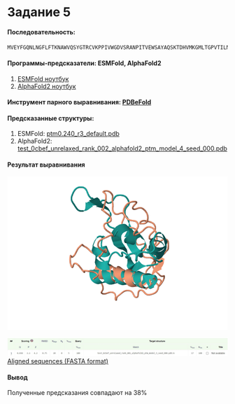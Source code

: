 
# Задание 5

#### Последовательность: 
```
MVEYFGQNLNGFLFTKNAWVQSYGTRCVKPPIVWGDVSRANPITVEWSAYAQSKTDHVMKGMLTGPVTILNWSWPREDITHEEQTKQLALAIRDEVLDLE
```
#### Программы-предсказатели: ESMFold, AlphaFold2
1. [ESMFold ноутбук](./ESMFold.ipynb)
2. [AlphaFold2 ноутбук](./AlphaFold2.ipynb)

#### Инструмент парного выравнивания: [PDBeFold](https://www.ebi.ac.uk/msd-srv/ssm/)


#### Предсказанные структуры:

1. ESMFold: [ptm0.240_r3_default.pdb](./ptm0.240_r3_default.pdb)
2. AlphaFold2: [test_0cbef_unrelaxed_rank_002_alphafold2_ptm_model_4_seed_000.pdb](./test_0cbef_unrelaxed_rank_002_alphafold2_ptm_model_4_seed_000.pdb)

#### Результат выравнивания
![alt text](https://github.com/VGeser/bioinf-2/blob/main/assignment%205/ptm0.240_r3_default-test_0cbef_unrelaxed_rank_001_alphafold2_ptm_model_5_seed_000.1sup.png)

![alt text](https://github.com/VGeser/bioinf-2/blob/main/assignment%205/yPoLGA-3WFc.jpg)
[Aligned sequences (FASTA format)](https://github.com/VGeser/bioinf-2/blob/main/assignment%205/fasta.seq)

#### Вывод
Полученные предсказания совпадают на 38%